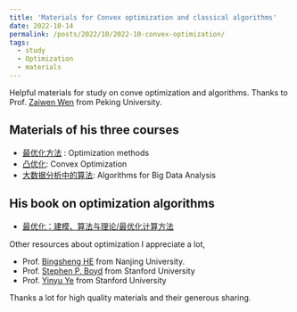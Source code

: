 ```yaml
---
title: 'Materials for Convex optimization and classical algorithms'
date: 2022-10-14
permalink: /posts/2022/10/2022-10-convex-optimization/
tags:
  - study
  - Optimization
  - materials
---
```



Helpful materials for study on conve optimization and algorithms. Thanks to Prof. [Zaiwen Wen](https://bicmr.pku.edu.cn/~wenzw/index.html) from Peking University.

## Materials of his three courses 

- [最优化方法](https://bicmr.pku.edu.cn/~wenzw/opt-2022-fall.html) : Optimization methods
- [凸优化](https://bicmr.pku.edu.cn/~wenzw/opt-2021-fall.html): Convex Optimization
- [大数据分析中的算法](https://bicmr.pku.edu.cn/~wenzw/bigdata2022.html): Algorithms for Big Data Analysis 

## His book on optimization algorithms
- [最优化：建模、算法与理论/最优化计算方法](https://bicmr.pku.edu.cn/~wenzw/optbook.html)


Other resources about optimization I appreciate a lot,  

- Prof. [Bingsheng HE](http://maths.nju.edu.cn/~hebma/) from Nanjing University.
- Prof. [Stephen P. Boyd](https://web.stanford.edu/~boyd/teaching.html) from Stanford University
- Prof. [Yinyu Ye](https://web.stanford.edu/~yyye/) from Stanford University

Thanks a lot for high quality materials and their generous sharing.
